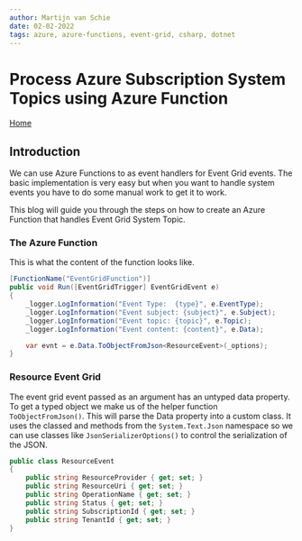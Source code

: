 ```yaml
---
author: Martijn van Schie
date: 02-02-2022
tags: azure, azure-functions, event-grid, csharp, dotnet
---
```


# Process Azure Subscription System Topics using Azure Function

[Home](/index.md)

## Introduction

We can use Azure Functions to as event handlers for Event Grid events. The basic implementation is very easy but when you want to handle system events you have to do some manual work to get it to work.

This blog will guide you through the steps on how to create an Azure Function that handles Event Grid System Topic.

### The Azure Function

This is what the content of the function looks like.

```csharp
[FunctionName("EventGridFunction")]
public void Run([EventGridTrigger] EventGridEvent e)
{
    _logger.LogInformation("Event Type:  {type}", e.EventType);
    _logger.LogInformation("Event subject: {subject}", e.Subject);
    _logger.LogInformation("Event topic: {topic}", e.Topic);
    _logger.LogInformation("Event content: {content}", e.Data);

    var evnt = e.Data.ToObjectFromJson<ResourceEvent>(_options);
}
```

### Resource Event Grid

The event grid event passed as an argument has an untyped data property. To get a typed object we make us of the helper function `ToObjectFromJson()`. This will parse the Data property into a custom class. It uses the classed and methods from the `System.Text.Json` namespace so we can use classes like `JsonSerializerOptions()` to control the serialization of the JSON.

```csharp
public class ResourceEvent
{
    public string ResourceProvider { get; set; }
    public string ResourceUri { get; set; }
    public string OperationName { get; set; }
    public string Status { get; set; }
    public string SubscriptionId { get; set; }
    public string TenantId { get; set; }
}
```
